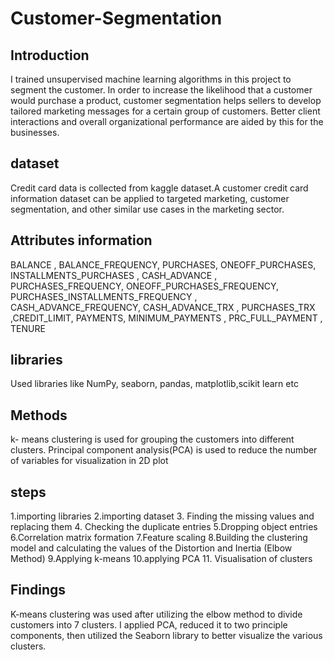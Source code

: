 # Customer-Segmentation
## Introduction
I trained unsupervised machine learning algorithms in this project to segment the customer. In order to increase the likelihood that a customer would purchase a product, customer segmentation helps sellers to develop tailored marketing messages for a certain group of customers. Better client interactions and overall organizational performance are aided by this for the businesses.
## dataset
Credit card data is collected from kaggle dataset.A customer credit card information dataset can be applied to targeted marketing, customer segmentation, and other similar use cases in the marketing sector.
## Attributes information
BALANCE	, BALANCE_FREQUENCY,	PURCHASES, 	ONEOFF_PURCHASES, 	INSTALLMENTS_PURCHASES	, CASH_ADVANCE	, PURCHASES_FREQUENCY,	ONEOFF_PURCHASES_FREQUENCY, 	PURCHASES_INSTALLMENTS_FREQUENCY	, CASH_ADVANCE_FREQUENCY, 	CASH_ADVANCE_TRX	, PURCHASES_TRX	,CREDIT_LIMIT, 	PAYMENTS, 	MINIMUM_PAYMENTS	, PRC_FULL_PAYMENT	, TENURE
## libraries
Used libraries like NumPy, seaborn, pandas, matplotlib,scikit learn etc
## Methods
k- means clustering is used for grouping the customers into different clusters.
Principal component analysis(PCA) is used to reduce the number of variables for visualization in 2D plot
## steps
1.importing libraries
2.importing dataset
3. Finding the missing values and replacing them
4. Checking the duplicate entries
5.Dropping object entries
6.Correlation matrix formation
7.Feature scaling
8.Building the clustering model and calculating the values of the Distortion and Inertia (Elbow Method)
9.Applying k-means
10.applying PCA
11. Visualisation of clusters
## Findings
K-means clustering was used after utilizing the elbow method to divide customers into 7 clusters.
I applied PCA, reduced it to two principle components, then utilized the Seaborn library to better visualize the various clusters.
